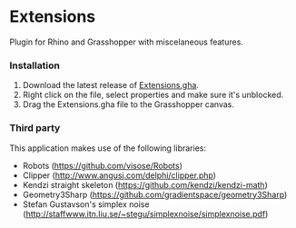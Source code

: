 # Extensions
Plugin for Rhino and Grasshopper with miscelaneous features.

### Installation
1. Download the latest release of [Extensions.gha](https://github.com/visose/Extensions/releases).
2. Right click on the file, select properties and make sure it's unblocked.
3. Drag the Extensions.gha file to the Grasshopper canvas.

### Third party
This application makes use of the following libraries:
* Robots (https://github.com/visose/Robots)
* Clipper (http://www.angusj.com/delphi/clipper.php)
* Kendzi straight skeleton (https://github.com/kendzi/kendzi-math)
* Geometry3Sharp (https://github.com/gradientspace/geometry3Sharp)
* Stefan Gustavson's simplex noise (http://staffwww.itn.liu.se/~stegu/simplexnoise/simplexnoise.pdf)
